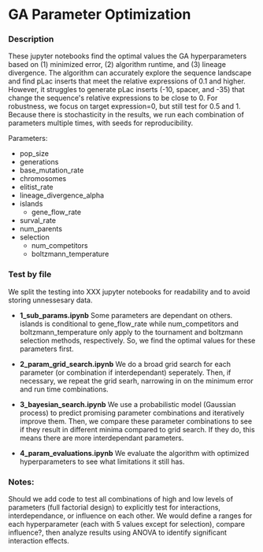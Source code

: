 # GA Parameter Optimization

### Description

These jupyter notebooks find the optimal values the GA hyperparameters based on (1) minimized error, (2) algorithm runtime, and (3) lineage divergence. The algorithm can accurately explore the sequence landscape and find pLac inserts that meet the relative expressions of 0.1 and higher. However, it struggles to generate pLac inserts (-10, spacer, and -35) that change the sequence's relative expressions to be close to 0. For robustness, we focus on target expression=0, but still test for 0.5 and 1. Because there is stochasticity in the results, we run each combination of parameters multiple times, with seeds for reproducibility.

Parameters:
* pop_size
* generations
* base_mutation_rate
* chromosomes
* elitist_rate
* lineage_divergence_alpha
* islands
    * gene_flow_rate
* surval_rate
* num_parents
* selection
    * num_competitors
    * boltzmann_temperature

### Test by file
We split the testing into XXX jupyter notebooks for readability and to avoid storing unnessesary data.

* **1_sub_params.ipynb** Some parameters are dependant on others. islands is conditional to gene_flow_rate while num_competitors and boltzmann_temperature only apply to the tournament and boltzmann selection methods, respectively. So, we find the optimal values for these parameters first.

* **2_param_grid_search.ipynb** We do a broad grid search for each parameter (or combination if interdependant) seperately. Then, if necessary, we repeat the grid searh, narrowing in on the minimum error and run time combinations. 

* **3_bayesian_search.ipynb** We use a probabilistic model (Gaussian process) to predict promising parameter combinations and iteratively improve them. Then, we compare these parameter combinations to see if they result in different minima compared to grid search. If they do, this means there are more interdependant parameters.

* **4_param_evaluations.ipynb** We evaluate the algorithm with optimized hyperparameters to see what limitations it still has.

### Notes:
Should we add code to test all combinations of high and low levels of parameters (full factorial design) to explicitly test for interactions, interdependance, or influence on each other. We would define a ranges for each hyperparameter (each with 5 values except for selection), compare influence?, then analyze results using ANOVA to identify significant interaction effects.